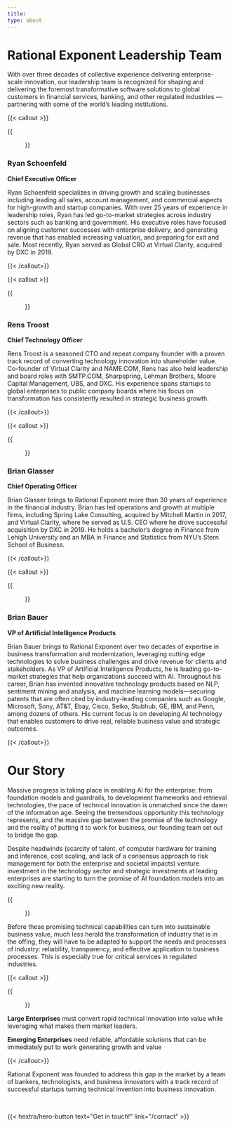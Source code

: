 ```yaml
---
title: 
type: about
---
```



# Rational Exponent Leadership Team

With over three decades of collective experience delivering enterprise-scale innovation, our leadership team is recognized for shaping and delivering the foremost transformative software solutions to global customers in financial services, banking, and other regulated industries — partnering with some of the world’s leading institutions.

{{< callout >}}
<div class="hx-flex">
<div class="hx-shrink-0 hx-mx-4" >
{{<figure 
   src="RS-hs.jpg"
   alt="Ryan Schoenfeld"
   width="150px"
   link="https://www.linkedin.com/in/ryan-s-9501969"
>}}
</div>
<div class="hx-mx-4">

### Ryan Schoenfeld

**Chief Executive Officer**

Ryan Schoenfeld specializes in driving  growth and scaling businesses including leading all sales, account management, and commercial aspects for high-growth and startup companies. With over 25 years of experience in leadership roles, Ryan has led go-to-market strategies across industry sectors such as banking and government. His executive roles have focused on aligning customer successes with enterprise delivery, and generating revenue that has enabled increasing valuation, and preparing for exit and sale. Most recently, Ryan served as Global CRO at Virtual Clarity, acquired by DXC in 2019.
</div>
</div>
{{< /callout>}}

{{< callout >}}
<div class="hx-flex">
<div class="hx-shrink-0 hx-mx-4" >
{{<figure 
   src="RT-hs.jpg"
   alt="Rens Troost"
   width="150px"
   link="https://www.linkedin.com/in/renstroost"

>}}
</div>
<div class="hx-mx-4">

### Rens Troost

**Chief Technology Officer**

Rens Troost is a seasoned CTO and repeat company founder with a proven track record of converting technology innovation into shareholder value. Co-founder of Virtual Clarity and NAME.COM, Rens has also held leadership and board roles with SMTP.COM, Sharpspring, Lehman Brothers, Moore Capital Management, UBS, and DXC. His experience spans startups to global enterprises to public company boards where his focus on transformation has consistently resulted in strategic business growth. 
</div>
</div>
{{< /callout>}}


 {{< callout >}}
<div class="hx-flex">
<div class="hx-shrink-0 hx-mx-4" >
{{<figure 
   src="BG-hs.jpg"
   alt="Brian Glasser"
   width="150px"
   link="https://www.linkedin.com/in/brian-glasser"
>}}
</div>
<div class="hx-mx-4">

### Brian Glasser

**Chief Operating Officer**

Brian Glasser brings to Rational Exponent more than 30 years of experience in the financial industry. Brian has led operations and growth at multiple firms, including Spring Lake Consulting, acquired by Mitchell Martin in 2017, and Virtual Clarity, where he served as U.S. CEO where he drove successful acquisition by DXC in 2019. He holds a bachelor’s degree in Finance from Lehigh University and an MBA in Finance and Statistics from NYU’s Stern School of Business.  
</div>
</div>
{{< /callout>}}

{{< callout >}}
<div class="hx-flex">
<div class="hx-shrink-0 hx-mx-4" >
{{<figure 
   src="BB-hs.jpg"
   alt="Brian Bauer"
   width="150px"
   link="https://www.linkedin.com/in/brianbauer3"
>}}
</div>
<div class="hx-mx-4">

### Brian Bauer

**VP of Artificial Intelligence Products**

Brian Bauer brings to Rational Exponent over two decades of expertise in business transformation and modernization, leveraging cutting edge technologies to solve business challenges and drive revenue for clients and stakeholders. As VP of Artificial Intelligence Products, he is leading go-to-market strategies that help organizations succeed with AI. Throughout his career, Brian has invented innovative technology products based on NLP, sentiment mining and analysis, and machine learning models—securing patents that are often cited by industry-leading companies such as Google, Microsoft, Sony, AT&T, Ebay, Cisco, Seiko, Stubhub, GE, IBM, and Penn, among dozens of others. His current focus is on developing AI technology that enables customers to drive real, reliable business value and strategic outcomes.
</div>
</div>
{{< /callout>}}


# Our Story


Massive progress is taking place in enabling AI for the enterprise: from foundation models and guardrails, to development frameworks and retrieval technologies, the pace of technical innovation is unmatched since the dawn of the information age. Seeing the tremendous opportunity this technology represents, and the massive gap between the promise of the technology and the reality of putting it to work for business, our founding team set out to bridge the gap.

<div class="hx-flex hx-items-center">
<div>

Despite headwinds (scarcity of talent, of computer hardware for training and inference, cost scaling, and lack of a consensus approach to risk management for both the enterprise and societal impacts) venture investment in the technology sector and strategic investments at leading enterprises are starting to turn the promise of AI foundation models into an exciting new reality.
</div>
<div class="hx-mx-4" >
{{<figure 
   src="/images/rocket.png"
   alt="friendly productive robot"
>}}
</div>
</div>

Before these promising technical capabilities can turn into sustainable business value, much less herald the transformation of industry that is in the offing, they will have to be adapted to support the needs and processes of industry: reliability, transparency, and effecitve application to business processes. This is especially true for critical services in regulated industries.

{{< callout >}}
<div class="hx-flex">
<div class="hx-shrink-0 hx-mx-4" >
{{<figure 
   src="/images/Magsafe_Pink.jpg"
   alt="RE Logo"
>}}
</div>
<div class="hx-mx-4">

__Large Enterprises__ must convert rapid technical innovation into value while leveraging what makes them market leaders.  

__Emerging Enterprises__ need reliable, affordable solutions that can be immediately put to work generating growth and value
</div>
</div>
{{< /callout>}}

Rational Exponent was founded to address this gap in the market by a team of bankers, technologists, and business innovators with a track record of successful startups turning technical invention into business innovation.

<br>

{{< hextra/hero-button text="Get in touch!" link="/contact" >}}




